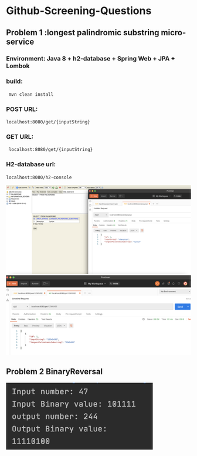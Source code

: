 # Github-Screening-Questions

## Problem 1 :longest palindromic substring micro-service 
### Environment: Java 8 + h2-database + Spring Web + JPA + Lombok
  ### build:
     mvn clean install
 ### POST URL: 
    localhost:8080/get/{inputString}
 ### GET URL: 
     localhost:8080/get/{inputString}
 ### H2-database url:
    localhost:8080/h2-console

 <img src="images/longest_palindromic_substring_Post.png"  width="800" />
 <img src="images/longest_palindromic_substring_Get.png"  width="800" />

 ## Problem 2 BinaryReversal 
<img src="images/BinaryReversal.png"  width="400" />

